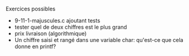 Exercices possibles

  * 9-11-1-majuscules.c ajoutant tests
  * tester quel de deux chiffres est le plus grand
  * prix livraison (algorithmique)
  * Un chiffre saisi et rangé dans une variable char: qu'est-ce que cela donne en printf?
